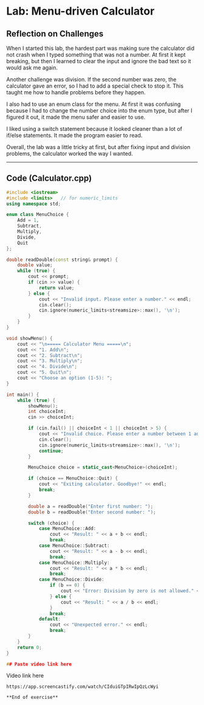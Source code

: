 # Lab: Menu-driven Calculator
## Reflection on Challenges

When I started this lab, the hardest part was making sure the calculator did not crash when I typed something that was not a number. At first it kept breaking, but then I learned to clear the input and ignore the bad text so it would ask me again.

Another challenge was division. If the second number was zero, the calculator gave an error, so I had to add a special check to stop it. This taught me how to handle problems before they happen.

I also had to use an enum class for the menu. At first it was confusing because I had to change the number choice into the enum type, but after I figured it out, it made the menu safer and easier to use.

I liked using a switch statement because it looked cleaner than a lot of if/else statements. It made the program easier to read.

Overall, the lab was a little tricky at first, but after fixing input and division problems, the calculator worked the way I wanted.

---

## Code (Calculator.cpp)

```cpp
#include <iostream>
#include <limits>   // for numeric_limits
using namespace std;

enum class MenuChoice {
    Add = 1,
    Subtract,
    Multiply,
    Divide,
    Quit
};

double readDouble(const string& prompt) {
    double value;
    while (true) {
        cout << prompt;
        if (cin >> value) {
            return value;
        } else {
            cout << "Invalid input. Please enter a number." << endl;
            cin.clear();
            cin.ignore(numeric_limits<streamsize>::max(), '\n');
        }
    }
}

void showMenu() {
    cout << "\n===== Calculator Menu =====\n";
    cout << "1. Add\n";
    cout << "2. Subtract\n";
    cout << "3. Multiply\n";
    cout << "4. Divide\n";
    cout << "5. Quit\n";
    cout << "Choose an option (1-5): ";
}

int main() {
    while (true) {
        showMenu();
        int choiceInt;
        cin >> choiceInt;

        if (cin.fail() || choiceInt < 1 || choiceInt > 5) {
            cout << "Invalid choice. Please enter a number between 1 and 5.\n";
            cin.clear();
            cin.ignore(numeric_limits<streamsize>::max(), '\n');
            continue;
        }

        MenuChoice choice = static_cast<MenuChoice>(choiceInt);

        if (choice == MenuChoice::Quit) {
            cout << "Exiting calculator. Goodbye!" << endl;
            break;
        }

        double a = readDouble("Enter first number: ");
        double b = readDouble("Enter second number: ");

        switch (choice) {
            case MenuChoice::Add:
                cout << "Result: " << a + b << endl;
                break;
            case MenuChoice::Subtract:
                cout << "Result: " << a - b << endl;
                break;
            case MenuChoice::Multiply:
                cout << "Result: " << a * b << endl;
                break;
            case MenuChoice::Divide:
                if (b == 0) {
                    cout << "Error: Division by zero is not allowed." << endl;
                } else {
                    cout << "Result: " << a / b << endl;
                }
                break;
            default:
                cout << "Unexpected error." << endl;
                break;
        }
    }
    return 0;
}

## Paste video link here

```
Video link here
```
https://app.screencastify.com/watch/CIduiGTpIRwIpQzLcWyi

**End of exercise**
